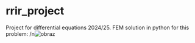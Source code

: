 # rrir_project
Project for differential equations 2024/25.
FEM solution in python for this problem:
/n![obraz](https://github.com/user-attachments/assets/34ecb874-ed69-40c0-aef5-c87ec4c13455)
